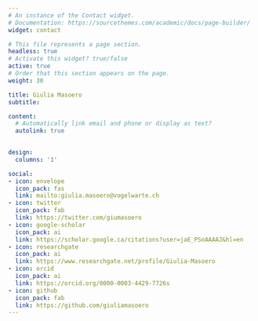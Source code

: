 ```yaml
---
# An instance of the Contact widget.
# Documentation: https://sourcethemes.com/academic/docs/page-builder/
widget: contact

# This file represents a page section.
headless: true
# Activate this widget? true/false
active: true
# Order that this section appears on the page.
weight: 30

title: Giulia Masoero
subtitle:

content:
  # Automatically link email and phone or display as text?
  autolink: true
  

design:
  columns: '1'

social:
- icon: envelope
  icon_pack: fas
  link: mailto:giulia.masoero@vogelwarte.ch
- icon: twitter
  icon_pack: fab
  link: https://twitter.com/giumasoero
- icon: google-scholar
  icon_pack: ai
  link: https://scholar.google.ca/citations?user=jaE_PSoAAAAJ&hl=en
- icon: researchgate
  icon_pack: ai
  link: https://www.researchgate.net/profile/Giulia-Masoero
- icon: orcid
  icon_pack: ai
  link: https://orcid.org/0000-0003-4429-7726s
- icon: github
  icon_pack: fab
  link: https://github.com/giuliamasoero
---
```

